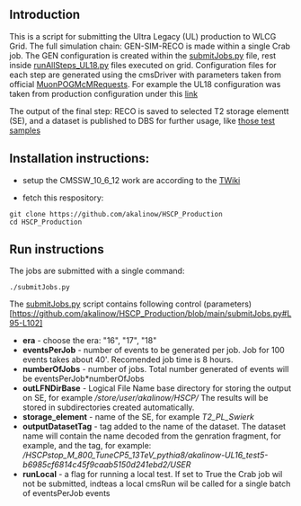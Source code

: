 ## Introduction

This is a script for submitting the Ultra Legacy (UL) production to WLCG Grid.
The full simulation chain: GEN-SIM-RECO is made within a single Crab job.
The GEN configuration is created within the [submitJobs.py](submitJobs.py) file, rest
inside [runAllSteps_UL18.py](runAllSteps_UL18.py) files executed on grid.
Configuration files for each step are generated using the cmsDriver with
parameters taken from official [MuonPOGMcMRequests](https://twiki.cern.ch/twiki/bin/view/CMS/MuonPOGMcMRequests).
For example the UL18 configuration was taken from production configuration under this
[link](https://cms-pdmv.cern.ch/mcm/chained_requests?prepid=MUO-chain_RunIISummer19UL18wmLHEGEN_flowRunIISummer19UL18SIM_flowRunIISummer19UL18DIGIPremix_flowRunIISummer19UL18HLT_flowRunIISummer19UL18RECO_flowRunIISummer19UL18MiniAOD_flowRunIISummer19UL18NanoAOD-00011)

The output of the final step: RECO is saved to selected T2 storage elementt (SE), and a dataset is published to
DBS for further usage, like [those test samples](https://cmsweb.cern.ch/das/request?view=list&limit=50&instance=prod%2Fphys03&input=dataset%3D%2F*%2Fakalinow-UL*%2FUSER)

## Installation instructions:

* setup the CMSSW_10_6_12 work are according to the
  [TWiki](https://twiki.cern.ch/twiki/bin/viewauth/CMS/HSCPRun2Simulation#Instructions_to_produce_UL_HSCP)

* fetch this respository:

``` 
git clone https://github.com/akalinow/HSCP_Production
cd HSCP_Production
```
## Run instructions

The jobs are submitted with a single command:

```
./submitJobs.py
```

The [submitJobs.py](submitJobs.py) script contains following control (parameters)[https://github.com/akalinow/HSCP_Production/blob/main/submitJobs.py#L95-L102]

* **era** - choose the era: "16", "17", "18"
* **eventsPerJob** - number of events to be generated per job. Job for 100 events takes about 40'. Recomended
  job time is 8 hours.
* **numberOfJobs** - number of jobs. Total number generated of events  will be eventsPerJob*numberOfJobs
* **outLFNDirBase** - Logical File Name base directory for storing the output on SE, for example */store/user/akalinow/HSCP/*
  The results will be stored in subdirectories created automatically.
* **storage_element** - name of the SE, for example *T2_PL_Swierk*
* **outputDatasetTag** - tag added to the name of the dataset. The dataset name will contain the name decoded from the genration fragment, for example,
  and the tag, for example: */HSCPstop_M_800_TuneCP5_13TeV_pythia8/akalinow-UL16_test5-b6985cf6814c45f9caab5150d241ebd2/USER*
* **runLocal** - a flag for running a local test. If set to True the Crab job wil not be submitted, indteas a local cmsRun wil be called
  for a single batch of eventsPerJob events